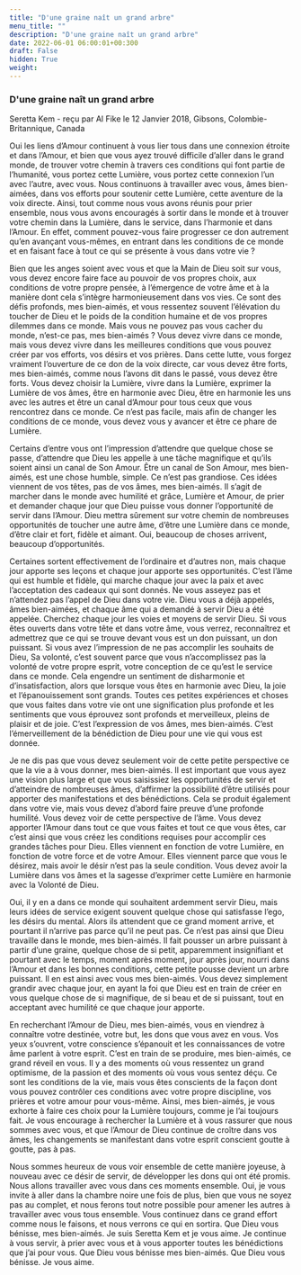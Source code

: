 ```yaml
---
title: "D'une graine naît un grand arbre"
menu_title: ""
description: "D'une graine naît un grand arbre"
date: 2022-06-01 06:00:01+00:300
draft: False
hidden: True
weight:
---
```

### D'une graine naît un grand arbre

Seretta Kem - reçu par Al Fike le 12 Janvier 2018, Gibsons, Colombie-Britannique, Canada

Oui les liens d’Amour continuent à vous lier tous dans une connexion étroite et dans l’Amour, et bien que vous ayez trouvé difficile d’aller dans le grand monde, de trouver votre chemin à travers ces conditions qui font partie de l’humanité, vous portez cette Lumière, vous portez cette connexion l’un avec l’autre, avec vous. Nous continuons à travailler avec vous, âmes bien-aimées, dans vos efforts pour soutenir cette Lumière, cette aventure de la voix directe. Ainsi, tout comme nous vous avons réunis pour prier ensemble, nous vous avons encouragés à sortir dans le monde et à trouver votre chemin dans la Lumière, dans le service, dans l’harmonie et dans l’Amour. En effet, comment pouvez-vous faire progresser ce don autrement qu’en avançant vous-mêmes, en entrant dans les conditions de ce monde et en faisant face à tout ce qui se présente à vous dans votre vie ?

Bien que les anges soient avec vous et que la Main de Dieu soit sur vous, vous devez encore faire face au pouvoir de vos propres choix, aux conditions de votre propre pensée, à l’émergence de votre âme et à la manière dont cela s’intègre harmonieusement dans vos vies. Ce sont des défis profonds, mes bien-aimés, et vous ressentez souvent l’élévation du toucher de Dieu et le poids de la condition humaine et de vos propres dilemmes dans ce monde. Mais vous ne pouvez pas vous cacher du monde, n’est-ce pas, mes bien-aimés ? Vous devez vivre dans ce monde, mais vous devez vivre dans les meilleures conditions que vous pouvez créer par vos efforts, vos désirs et vos prières. Dans cette lutte, vous forgez vraiment l’ouverture de ce don de la voix directe, car vous devez être forts, mes bien-aimés, comme nous l’avons dit dans le passé, vous devez être forts. Vous devez choisir la Lumière, vivre dans la Lumière, exprimer la Lumière de vos âmes, être en harmonie avec Dieu, être en harmonie les uns avec les autres et être un canal d’Amour pour tous ceux que vous rencontrez dans ce monde. Ce n’est pas facile, mais afin de changer les conditions de ce monde, vous devez vous y avancer et être ce phare de Lumière.

Certains d’entre vous ont l’impression d’attendre que quelque chose se passe, d’attendre que Dieu les appelle à une tâche magnifique et qu’ils soient ainsi un canal de Son Amour. Être un canal de Son Amour, mes bien-aimés, est une chose humble, simple. Ce n’est pas grandiose. Ces idées viennent de vos têtes, pas de vos âmes, mes bien-aimés. Il s’agit de marcher dans le monde avec humilité et grâce, Lumière et Amour, de prier et demander chaque jour que Dieu puisse vous donner l’opportunité de servir dans l’Amour. Dieu mettra sûrement sur votre chemin de nombreuses opportunités de toucher une autre âme, d’être une Lumière dans ce monde, d’être clair et fort, fidèle et aimant. Oui, beaucoup de choses arrivent, beaucoup d’opportunités.

Certaines sortent effectivement de l’ordinaire et d’autres non, mais chaque jour apporte ses leçons et chaque jour apporte ses opportunités. C’est l’âme qui est humble et fidèle, qui marche chaque jour avec la paix et avec l’acceptation des cadeaux qui sont donnés. Ne vous asseyez pas et n’attendez pas l’appel de Dieu dans votre vie. Dieu vous a déjà appelés, âmes bien-aimées, et chaque âme qui a demandé à servir Dieu a été appelée. Cherchez chaque jour les voies et moyens de servir Dieu. Si vous êtes ouverts dans votre tête et dans votre âme, vous verrez, reconnaîtrez et admettrez que ce qui se trouve devant vous est un don puissant, un don puissant. Si vous avez l’impression de ne pas accomplir les souhaits de Dieu, Sa volonté, c’est souvent parce que vous n’accomplissez pas la volonté de votre propre esprit, votre conception de ce qu’est le service dans ce monde. Cela engendre un sentiment de disharmonie et d’insatisfaction, alors que lorsque vous êtes en harmonie avec Dieu, la joie et l’épanouissement sont grands. Toutes ces petites expériences et choses que vous faites dans votre vie ont une signification plus profonde et les sentiments que vous éprouvez sont profonds et merveilleux, pleins de plaisir et de joie. C’est l’expression de vos âmes, mes bien-aimés. C’est l’émerveillement de la bénédiction de Dieu pour une vie qui vous est donnée.

Je ne dis pas que vous devez seulement voir de cette petite perspective ce que la vie a à vous donner, mes bien-aimés. Il est important que vous ayez une vision plus large et que vous saisissiez les opportunités de servir et d’atteindre de nombreuses âmes, d’affirmer la possibilité d’être utilisés pour apporter des manifestations et des bénédictions. Cela se produit également dans votre vie, mais vous devez d’abord faire preuve d’une profonde humilité. Vous devez voir de cette perspective de l’âme. Vous devez apporter l’Amour dans tout ce que vous faites et tout ce que vous êtes, car c’est ainsi que vous créez les conditions requises pour accomplir ces grandes tâches pour Dieu. Elles viennent en fonction de votre Lumière, en fonction de votre force et de votre Amour. Elles viennent parce que vous le désirez, mais avoir le désir n’est pas la seule condition. Vous devez avoir la Lumière dans vos âmes et la sagesse d’exprimer cette Lumière en harmonie avec la Volonté de Dieu.

Oui, il y en a dans ce monde qui souhaitent ardemment servir Dieu, mais leurs idées de service exigent souvent quelque chose qui satisfasse l’ego, les désirs du mental. Alors ils attendent que ce grand moment arrive, et pourtant il n’arrive pas parce qu’il ne peut pas. Ce n’est pas ainsi que Dieu travaille dans le monde, mes bien-aimés. Il fait pousser un arbre puissant à partir d’une graine, quelque chose de si petit, apparemment insignifiant et pourtant avec le temps, moment après moment, jour après jour, nourri dans l’Amour et dans les bonnes conditions, cette petite pousse devient un arbre puissant. Il en est ainsi avec vous mes bien-aimés. Vous devez simplement grandir avec chaque jour, en ayant la foi que Dieu est en train de créer en vous quelque chose de si magnifique, de si beau et de si puissant, tout en acceptant avec humilité ce que chaque jour apporte.

En recherchant l’Amour de Dieu, mes bien-aimés, vous en viendrez à connaître votre destinée, votre but, les dons que vous avez en vous. Vos yeux s’ouvrent, votre conscience s’épanouit et les connaissances de votre âme parlent à votre esprit. C’est en train de se produire, mes bien-aimés, ce grand réveil en vous. Il y a des moments où vous ressentez un grand optimisme, de la passion et des moments où vous vous sentez déçu. Ce sont les conditions de la vie, mais vous êtes conscients de la façon dont vous pouvez contrôler ces conditions avec votre propre discipline, vos prières et votre amour pour vous-même. Ainsi, mes bien-aimés, je vous exhorte à faire ces choix pour la Lumière toujours, comme je l’ai toujours fait. Je vous encourage à rechercher la Lumière et à vous rassurer que nous sommes avec vous, et que l’Amour de Dieu continue de croître dans vos âmes, les changements se manifestant dans votre esprit conscient goutte à goutte, pas à pas.

Nous sommes heureux de vous voir ensemble de cette manière joyeuse, à nouveau avec ce désir de servir, de développer les dons qui ont été promis. Nous allons travailler avec vous dans ces moments ensemble. Oui, je vous invite à aller dans la chambre noire une fois de plus, bien que vous ne soyez pas au complet, et nous ferons tout notre possible pour amener les autres à travailler avec vous tous ensemble. Vous continuez dans ce grand effort comme nous le faisons, et nous verrons ce qui en sortira. Que Dieu vous bénisse, mes bien-aimés. Je suis Seretta Kem et je vous aime. Je continue à vous servir, à prier avec vous et à vous apporter toutes les bénédictions que j’ai pour vous. Que Dieu vous bénisse mes bien-aimés. Que Dieu vous bénisse. Je vous aime.



